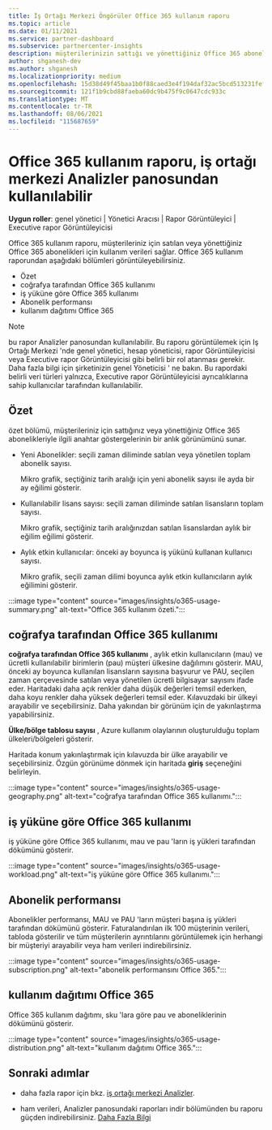 ```yaml
---
title: İş Ortağı Merkezi Öngörüler Office 365 kullanım raporu
ms.topic: article
ms.date: 01/11/2021
ms.service: partner-dashboard
ms.subservice: partnercenter-insights
description: müşterilerinizin sattığı ve yönettiğiniz Office 365 aboneliklerin kullanımı ile ilgili olarak neler yapabileceğinizi görün.
author: shganesh-dev
ms.author: shganesh
ms.localizationpriority: medium
ms.openlocfilehash: 15d38d49f45baa1b0f88caed3e4f194daf32ac5bcd513231fef5da958b682b80
ms.sourcegitcommit: 121f1b9cbd88faeba60dc9b475f9c0647cdc933c
ms.translationtype: MT
ms.contentlocale: tr-TR
ms.lasthandoff: 08/06/2021
ms.locfileid: "115687659"
---
```

# <a name="office-365-usage-report-available-from-the-partner-center-insights-dashboard"></a>Office 365 kullanım raporu, iş ortağı merkezi Analizler panosundan kullanılabilir

**Uygun roller**: genel yönetici | Yönetici Aracısı | Rapor Görüntüleyici | Executive rapor Görüntüleyicisi

Office 365 kullanım raporu, müşterileriniz için satılan veya yönettiğiniz Office 365 abonelikleri için kullanım verileri sağlar. Office 365 kullanım raporundan aşağıdaki bölümleri görüntüleyebilirsiniz.

- Özet
- coğrafya tarafından Office 365 kullanımı
- iş yüküne göre Office 365 kullanımı
- Abonelik performansı
- kullanım dağıtımı Office 365

 > [!NOTE]
 > bu rapor Analizler panosundan kullanılabilir. Bu raporu görüntülemek için Iş Ortağı Merkezi 'nde genel yönetici, hesap yöneticisi, rapor Görüntüleyicisi veya Executive rapor Görüntüleyicisi gibi belirli bir rol atanması gerekir. Daha fazla bilgi için şirketinizin genel Yöneticisi ' ne bakın. Bu rapordaki belirli veri türleri yalnızca, Executive rapor Görüntüleyicisi ayrıcalıklarına sahip kullanıcılar tarafından kullanılabilir.

## <a name="summary"></a>Özet

özet bölümü, müşterileriniz için sattığınız veya yönettiğiniz Office 365 abonelikleriyle ilgili anahtar göstergelerinin bir anlık görünümünü sunar.  

- Yeni Abonelikler: seçili zaman diliminde satılan veya yönetilen toplam abonelik sayısı.

   Mikro grafik, seçtiğiniz tarih aralığı için yeni abonelik sayısı ile ayda bir ay eğilimi gösterir.

- Kullanılabilir lisans sayısı: seçili zaman diliminde satılan lisansların toplam sayısı.

   Mikro grafik, seçtiğiniz tarih aralığınızdan satılan lisanslardan aylık bir eğilim eğilimi gösterir.

- Aylık etkin kullanıcılar: önceki ay boyunca iş yükünü kullanan kullanıcı sayısı. 

   Mikro grafik, seçili zaman dilimi boyunca aylık etkin kullanıcıların aylık eğilimini gösterir.

:::image type="content" source="images/insights/o365-usage-summary.png" alt-text="Office 365 kullanım özeti.":::

## <a name="office-365-usage-by-geography"></a>coğrafya tarafından Office 365 kullanımı

**coğrafya tarafından Office 365 kullanımı** , aylık etkin kullanıcıların (mau) ve ücretli kullanılabilir birimlerin (pau) müşteri ülkesine dağılımını gösterir. MAU, önceki ay boyunca kullanılan lisansların sayısına başvurur ve PAU, seçilen zaman çerçevesinde satılan veya yönetilen ücretli bilgisayar sayısını ifade eder. Haritadaki daha açık renkler daha düşük değerleri temsil ederken, daha koyu renkler daha yüksek değerleri temsil eder. Kılavuzdaki bir ülkeyi arayabilir ve seçebilirsiniz. Daha yakından bir görünüm için de yakınlaştırma yapabilirsiniz.

**Ülke/bölge tablosu sayısı** , Azure kullanım olaylarının oluşturulduğu toplam ülkeleri/bölgeleri gösterir.

Haritada konum yakınlaştırmak için kılavuzda bir ülke arayabilir ve seçebilirsiniz. Özgün görünüme dönmek için haritada **giriş** seçeneğini belirleyin.


:::image type="content" source="images/insights/o365-usage-geography.png" alt-text="coğrafya tarafından Office 365 kullanımı.":::

## <a name="office-365-usage-by-workload"></a>iş yüküne göre Office 365 kullanımı

iş yüküne göre Office 365 kullanımı, mau ve pau 'ların iş yükleri tarafından dökümünü gösterir.

:::image type="content" source="images/insights/o365-usage-workload.png" alt-text="iş yüküne göre Office 365 kullanımı.":::

## <a name="subscriptions-performance"></a>Abonelik performansı

Abonelikler performansı, MAU ve PAU 'ların müşteri başına iş yükleri tarafından dökümünü gösterir. Faturalandırılan ilk 100 müşterinin verileri, tabloda gösterilir ve tüm müşterilerin ayrıntılarını görüntülemek için herhangi bir müşteriyi arayabilir veya ham verileri indirebilirsiniz.

:::image type="content" source="images/insights/o365-usage-subscription.png" alt-text="abonelik performansını Office 365.":::

## <a name="office-365-usage-distribution"></a>kullanım dağıtımı Office 365

Office 365 kullanım dağıtımı, sku 'lara göre pau ve aboneliklerinin dökümünü gösterir.

:::image type="content" source="images/insights/o365-usage-distribution.png" alt-text="kullanım dağıtımı Office 365.":::

## <a name="next-steps"></a>Sonraki adımlar

- daha fazla rapor için bkz. [iş ortağı merkezi Analizler](partner-center-insights.md).

- ham verileri, Analizler panosundaki raporları indir bölümünden bu raporu güçden indirebilirsiniz. [Daha Fazla Bilgi](insights-download-reports.md) 
